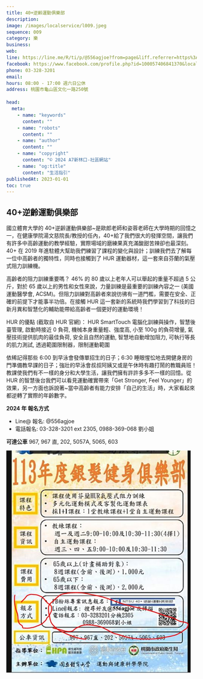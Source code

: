 ```yaml
---
title: 40+逆齡運動俱樂部
description:
image: /images/localservice/l009.jpeg
sequence: 009
category: 樂
business:
web:
line: https://line.me/R/ti/p/@556agjoe?from=page&liff.referrer=https%3A%2F%2Fa7kanban13.netlify.app%2F&accountId=556agjoe
facebook: https://www.facebook.com/profile.php?id=100057406841370&locale=zh_TW
phone: 03-328-3201
email:
hours: 08:00 - 17:00 週六日公休
address: 桃園市龜山區文化一路250號

head:
  meta:
    - name: "keywords"
      content: ""
    - name: "robots"
      content: ""
    - name: "author"
      content: ""
    - name: "copyright"
      content: "© 2024 A7新林口-社區網站"
    - name: "og:title"
      content: "生活指引"
publishedAt: 2023-01-01
toc: true
---
```


## 40+逆齡運動俱樂部

國立體育大學的 40+逆齡運動俱樂部~是歐郎老師和姿蓉老師在大學時期的回憶之一，在健康學院湯文慈院長/教授的任內，40+給了我們很大的發揮空間，讓我們有許多中高齡運動的教學經驗，實際場域的磨練果真充滿酸甜苦辣卻也最深刻。40+ 在 2019 年進駐體大幫助我們練習了課程的變化與設計；訓練我們去了解每一位中高齡者的獨特性，同時也接觸到了 HUR 運動器材，這一套來自芬蘭的氣壓式阻力訓練機。

高齡者的阻力訓練重要嗎？
46% 的 80 歲以上老年人可以舉起的重量不超過 5 公斤，對於 65 歲以上的男性和女性來說，力量訓練是最重要的訓練內容之一 (美國運動醫學會, ACSM)。但阻力訓練對高齡者來說彷彿有一道門檻，需要在安全、正確的前提下才能事半功倍。在接觸 HUR 這一套新的系統時我們學習到了科技的日新月異和智慧化的輔助能帶給高齡者一個更好的運動環境！

HUR 的優點 (截取自 HUR 官網)：
HUR SmartTouch 電腦化訓練與操作，智慧後臺管理, 啟動時接近 0 負荷, 機械本身重量輕、強度高, 小至 100g 的負荷增量, 氣壓技術提供肌肉的最佳負荷, 安全且自然的運動, 智慧地自動增加阻力, 可執行等長的肌力測試, 透過範圍限制器，限制運動範圍

依稀記得那些 6:00 到早泳會發傳單招生的日子；6:30 睡眼惺忪地去開健身房的門準備教早課的日子；強壯的早泳會叔叔阿姨又或是午休時有趣打鬧的教職員班！教課使我們有不一樣的身分和大學生活，讓我們擁有許許多多不一樣的回憶。從 HUR 的智慧後台我們可以看見運動確實帶來「Get Stronger, Feel Younger」的效果，另一方面也訴說著~當中高齡者有能力安排「自己的生活」時，大家看起來都逆轉了實際的年齡數字。

**2024 年 報名方式**

- Line@ 報名: @556agjoe
- 電話報名: 03-328-3201 ext 2305, 0988-369-068 劉小姐

**可達公車**
967, 967 直, 202, 5057A, 5065, 603

![l009-1.jpeg](/images/localservice/l009-2.jpeg)
